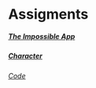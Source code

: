 # Assigments

##### [The Impossible App](https://github.com/artdelolo/CIM640/blob/master/Homework/Sweet%20Escape/impossible.md)

#####  [Character](https://artdelolo.github.io/CIM640/Homework/p5/DigitalSelfie/)
###### [Code](https://github.com/artdelolo/CIM640/blob/master/Homework/p5/DigitalSelfie/sketch.js)
